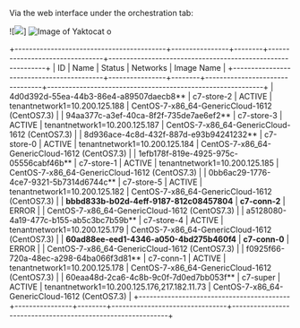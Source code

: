 Via the web interface under the orchestration tab:

![<img src="https://www.dropbox.com/s/2tlab463nrfe6uk/Screenshot%202017-08-15%2009.09.31.png?dl=0)">]
![Image of Yaktocat](https://octodex.github.com/images/yaktocat.png)
o

+------------------------------------------+----------------+--------+--------------------------------+------------------------------------------------------------+
| ID                                       | Name           | Status | Networks                       | Image Name                                                 |
+------------------------------------------+----------------+--------+--------------------------------+------------------------------------------------------------+
| 4d0d392d-55ea-44b3-86e4-a89507daecb8**   | c7-store-2     | ACTIVE | tenantnetwork1=10.200.125.188  | CentOS-7-x86_64-GenericCloud-1612 (CentOS7.3)              |
| 94aa377c-a3ef-40ca-8f2f-735de7ae6ef2**   | c7-store-3     | ACTIVE | tenantnetwork1=10.200.125.187  | CentOS-7-x86_64-GenericCloud-1612 (CentOS7.3)              | 
| 8d936ace-4c8d-432f-887d-e93b94241232**   | c7-store-0     | ACTIVE | tenantnetwork1=10.200.125.184  | CentOS-7-x86_64-GenericCloud-1612 (CentOS7.3)              |
| 1efb178f-819e-4925-975c-05556cabf46b**   | c7-store-1     | ACTIVE | tenantnetwork1=10.200.125.185  | CentOS-7-x86_64-GenericCloud-1612 (CentOS7.3)              |
| 0bb6ac29-1776-4ce7-9321-5b7314d6744c**   | c7-store-5     | ACTIVE | tenantnetwork1=10.200.125.182  | CentOS-7-x86_64-GenericCloud-1612 (CentOS7.3)              |
| **bbbd833b-b02d-4eff-9187-812c08457804** | **c7-conn-2**  | ERROR  |                                | CentOS-7-x86_64-GenericCloud-1612 (CentOS7.3)              |
| a5128080-4a19-477c-b155-ab5c3bc7b59b**   | c7-store-4     | ACTIVE | tenantnetwork1=10.200.125.179  | CentOS-7-x86_64-GenericCloud-1612 (CentOS7.3)              |
| **60ad88ee-eed1-4346-a050-4bd275b460f4** | **c7-conn-0**  | ERROR  |                                | CentOS-7-x86_64-GenericCloud-1612 (CentOS7.3)              |
| f0925f66-720a-48ec-a298-64ba066f3d81**   | c7-conn-1      | ACTIVE | tenantnetwork1=10.200.125.178  | CentOS-7-x86_64-GenericCloud-1612 (CentOS7.3)              |
| 60eaa48d-2ca6-4c8b-9c0f-7d0ed7bb053f**   | c7-super       | ACTIVE | tenantnetwork1=10.200.125.176,217.182.11.73 | CentOS-7-x86_64-GenericCloud-1612 (CentOS7.3) |
+------------------------------------------+----------------+--------+--------------------------------+------------------------------------------------------------+


